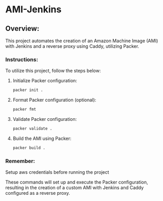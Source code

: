 # AMI-Jenkins

## Overview:
This project automates the creation of an Amazon Machine Image (AMI) with Jenkins and a reverse proxy using Caddy, utilizing Packer.

### Instructions:
To utilize this project, follow the steps below:

1. Initialize Packer configuration:
   ```bash
   packer init .
   ```

2. Format Packer configuration (optional):
   ```bash
   packer fmt
   ```

3. Validate Packer configuration:
   ```bash
   packer validate .
   ```

4. Build the AMI using Packer:
   ```bash
   packer build .
   ```

### Remember:
Setup aws credentials before running the project

These commands will set up and execute the Packer configuration, resulting in the creation of a custom AMI with Jenkins and Caddy configured as a reverse proxy.

